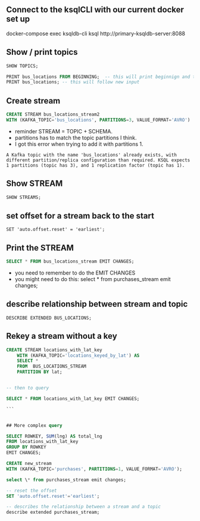 ## Connect to the ksqlCLI with our current docker set up

docker-compose exec ksqldb-cli ksql http://primary-ksqldb-server:8088

## Show / print topics

```sql
SHOW TOPICS;
```

```sql
PRINT bus_locations FROM BEGINNING;  -- this will print beginnign and then follow
PRINT bus_locations; -- this will follow new input
```

## Create stream

```sql
CREATE STREAM bus_locations_stream2
WITH (KAFKA_TOPIC='bus_locations', PARTITIONS=3, VALUE_FORMAT='AVRO')
```

- reminder STREAM = TOPIC + SCHEMA.
- partitions has to match the topic partitions I think.
- I got this error when trying to add it with partitions 1.

```
A Kafka topic with the name 'bus_locations' already exists, with different partition/replica configuration than required. KSQL expects 1 partitions (topic has 3), and 1 replication factor (topic has 1).
```

## Show STREAM

```sql
SHOW STREAMS;
```

## set offset for a stream back to the start

```
SET 'auto.offset.reset' = 'earliest';
```

## Print the STREAM

```sql
SELECT * FROM bus_locations_stream EMIT CHANGES;

```

- you need to remember to do the EMIT CHANGES
- you might need to do this: select \* from purchases_stream emit changes;

## describe relationship between stream and topic

```
DESCRIBE EXTENDED BUS_LOCATIONS;
```

## Rekey a stream without a key

````sql
CREATE STREAM locations_with_lat_key
    WITH (KAFKA_TOPIC='locations_keyed_by_lat') AS
    SELECT *
    FROM  BUS_LOCATIONS_STREAM
    PARTITION BY lat;


-- then to query

SELECT * FROM locations_with_lat_key EMIT CHANGES;

```


## More complex query

SELECT ROWKEY, SUM(lng) AS total_lng
FROM locations_with_lat_key
GROUP BY ROWKEY
EMIT CHANGES;

CREATE new_stream
WITH (KAFKA_TOPIC='purchases', PARTITIONS=1, VALUE_FORMAT='AVRO');

select \* from purchases_stream emit changes;

-- reset the offset
SET 'auto.offset.reset'='earliest';

-- describes the relationship between a stream and a topic
describe extended purchases_stream;
````
